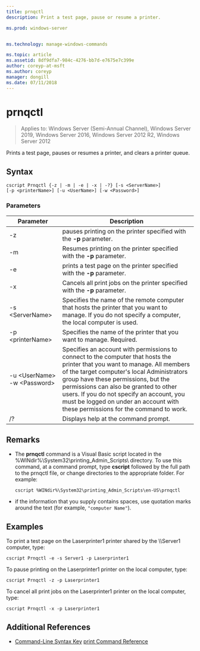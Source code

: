 ```yaml
---
title: prnqctl
description: Print a test page, pause or resume a printer.

ms.prod: windows-server


ms.technology: manage-windows-commands

ms.topic: article
ms.assetid: 8df9dfa7-984c-4276-bb7d-e7675e7c399e
author: coreyp-at-msft
ms.author: coreyp
manager: dongill
ms.date: 07/11/2018
---
```

# prnqctl

> Applies to: Windows Server (Semi-Annual Channel), Windows Server 2019, Windows Server 2016, Windows Server 2012 R2, Windows Server 2012

Prints a test page, pauses or resumes a printer, and clears a printer queue.

## Syntax
```
cscript Prnqctl {-z | -m | -e | -x | -?} [-s <ServerName>]
[-p <printerName>] [-u <UserName>] [-w <Password>]
```
### Parameters

|Parameter|Description|
|-------|--------|
|-z|pauses printing on the printer specified with the **-p** parameter.|
|-m|Resumes printing on the printer specified with the **-p** parameter.|
|-e|prints a test page on the printer specified with the **-p** parameter.|
|-x|Cancels all print jobs on the printer specified with the **-p** parameter.|
|-s \<ServerName>|Specifies the name of the remote computer that hosts the printer that you want to manage. If you do not specify a computer, the local computer is used.|
|-p \<printerName>|Specifies the name of the printer that you want to manage. Required.|
|-u \<UserName> -w \<Password>|Specifies an account with permissions to connect to the computer that hosts the printer that you want to manage. All members of the target computer's local Administrators group have these permissions, but the permissions can also be granted to other users. If you do not specify an account, you must be logged on under an account with these permissions for the command to work.|
|/?|Displays help at the command prompt.|

## Remarks
- The **prnqctl** command is a Visual Basic script located in the %WINdir%\System32\printing_Admin_Scripts\\<language> directory. To use this command, at a command prompt, type **cscript** followed by the full path to the prnqctl file, or change directories to the appropriate folder. For example:
  ```
  cscript %WINdir%\System32\printing_Admin_Scripts\en-US\prnqctl
  ```
- if the information that you supply contains spaces, use quotation marks around the text (for example, `"computer Name"`).

## <a name="BKMK_examples"></a>Examples
To print a test page on the Laserprinter1 printer shared by the \\\Server1 computer, type:
```
cscript Prnqctl -e -s Server1 -p Laserprinter1
```
To pause printing on the Laserprinter1 printer on the local computer, type:
```
cscript Prnqctl -z -p Laserprinter1
```
To cancel all print jobs on the Laserprinter1 printer on the local computer, type:
```
cscript Prnqctl -x -p Laserprinter1
```

## Additional References
- [Command-Line Syntax Key](command-line-syntax-key.md)
[print Command Reference](print-command-reference.md)

